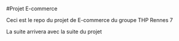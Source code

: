 #Projet E-commerce

Ceci est le repo du projet de E-commerce du groupe THP Rennes 7

La suite arrivera avec la suite du projet